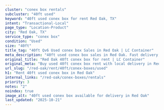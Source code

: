 ```yaml
---
cluster: "conex box rentals"
subcluster: "40ft used"
keyword: "40ft used conex box for rent Red Oak, TX"
intent: "Transactional-Local"
page_type: "Location-Product"
city: "Red Oak, TX"
service_type: "conex box"
condition: "Used"
size: "40ft"
title_tag: "40ft Qv6 Used conex box Sales in Red Oak | LC Container"
meta_description: "40ft used conex box sales in Red Oak. Fast delivery, competitive pricing. Serving conex boxes area. Quote ID: NPO. Call (214) 524-4168 for your free quote today."
original_title: "Red Oak 40ft conex box for rent | LC Container"
original_meta: "Buy used 40ft conex box rent with local delivery in Red Oak, TX. LC Container — local Since 2003. Request a fast quote today."
url_slug: "/red-oak/rent/40ft/conex-boxes/used"
h1: "Rent 40ft used conex box in Red Oak"
internal_links: "/red-oak/conex-boxes/rentals"
priority: 3
notes: "2"
noindex: true
image_alt: "40ft used conex box available for delivery in Red Oak"
last_updated: "2025-10-21"
---
```


<!-- TODO: Add unique city/inventory copy, images, and internal links here. -->
